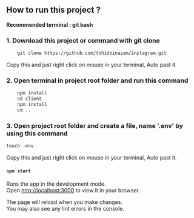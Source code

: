 ## How to run this project ?

__Recommended terminal : git bash__

### 1. Download this project or command with git clone
```html
    git clone https://github.com/tohidbinazam/instagram.git
```
Copy this and just right click on mouse in your terminal, Auto past it.

### 2. Open terminal in project root folder and run this command
```html
    npm install
    cd client
    npm install
    cd ..
```


### 3. Open project root folder and create a file, name '.env' by using this command
```html
touch .env
 ```
Copy this and just right click on mouse in your terminal, Auto past it.



#### `npm start`

Runs the app in the development mode.\
Open [http://localhost:3000](http://localhost:3000) to view it in your browser.

The page will reload when you make changes.\
You may also see any lint errors in the console.


